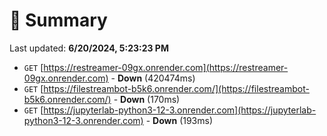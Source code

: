 # 📖 Summary
Last updated: **6/20/2024, 5:23:23 PM**

- `GET` [https://restreamer-09gx.onrender.com](https://restreamer-09gx.onrender.com) - **Down** (420474ms)
- `GET` [https://filestreambot-b5k6.onrender.com/](https://filestreambot-b5k6.onrender.com/) - **Down** (170ms)
- `GET` [https://jupyterlab-python3-12-3.onrender.com](https://jupyterlab-python3-12-3.onrender.com) - **Down** (193ms)
